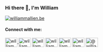 ### Hi there 👋, I'm William

[![williammallien.be](http://shields.io/website?down_color=lightgrey&down_message=offline&up_message=williammallien.be&url=https%3A%2F%2Fwilliammallien.be)](https://williammallien.be)

#### Connect with me:
<a href="https://codepen.io/williammallien" target="blank"><img align="center" src="https://cdn.jsdelivr.net/npm/simple-icons@3.0.1/icons/codepen.svg" alt="williammallien" height="30" width="40" />
<a href="https://twitter.com/williammallien" target="blank"><img align="center" src="https://cdn.jsdelivr.net/npm/simple-icons@3.0.1/icons/twitter.svg" alt="williammallien" height="30" width="40" /></a>
<a href="https://linkedin.com/in/williammallien" target="blank"><img align="center" src="https://cdn.jsdelivr.net/npm/simple-icons@3.0.1/icons/linkedin.svg" alt="williammallien" height="30" width="40" /></a>
<a href="https://stackoverflow.com/users/3983427" target="blank"><img align="center" src="https://cdn.jsdelivr.net/npm/simple-icons@3.0.1/icons/stackoverflow.svg" alt="williammallien" height="30" width="40" /></a>
<a href="https://fb.com/williammallien" target="blank"><img align="center" src="https://cdn.jsdelivr.net/npm/simple-icons@3.0.1/icons/facebook.svg" alt="williammallien" height="30" width="40" /></a>
<a href="https://instagram.com/williammallien" target="blank"><img align="center" src="https://cdn.jsdelivr.net/npm/simple-icons@3.0.1/icons/instagram.svg" alt="williammallien" height="30" width="40" /></a>
<a href="https://medium.com/@williammallien" target="blank"><img align="center" src="https://cdn.jsdelivr.net/npm/simple-icons@3.0.1/icons/medium.svg" alt="@williammallien" height="30" width="40" /></a>
